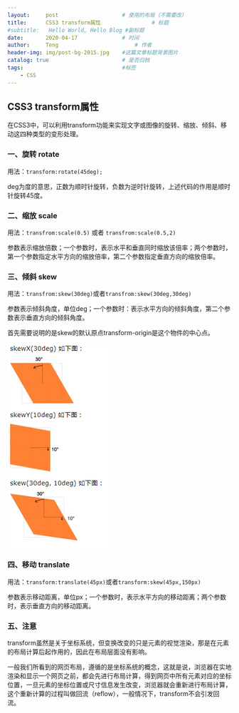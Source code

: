 ```yaml
---
layout:     post   				    # 使用的布局（不需要改）
title:      CSS3 transform属性				# 标题 
#subtitle:   Hello World, Hello Blog #副标题
date:       2020-04-17				# 时间
author:     Teng 						# 作者
header-img: img/post-bg-2015.jpg 	#这篇文章标题背景图片
catalog: true 						# 是否归档
tags:								#标签
    - CSS
---
```

## CSS3 transform属性
在CSS3中，可以利用transform功能来实现文字或图像的旋转、缩放、倾斜、移动这四种类型的变形处理。

### 一、旋转 rotate
用法：```transform:rotate(45deg);```

deg为度的意思，正数为顺时针旋转，负数为逆时针旋转，上述代码的作用是顺时针旋转45度。

### 二、缩放 scale
用法：```transfrom:scale(0.5)``` 或者 ```transfrom:scale(0.5,2)```

参数表示缩放倍数；一个参数时，表示水平和垂直同时缩放该倍率；两个参数时，第一个参数指定水平方向的缩放倍率，第二个参数指定垂直方向的缩放倍率。

### 三、倾斜 skew
用法：```transfrom:skew(30deg)```或者```transfrom:skew(30deg,30deg)```

参数表示倾斜角度，单位deg；一个参数时：表示水平方向的倾斜角度，第二个参数表示垂直方向的倾斜角度。

首先需要说明的是skew的默认原点transform-origin是这个物件的中心点。

![img](../img/tr1.png)

### 四、移动 translate
用法：```transform:translate(45px)```或者```transform:skew(45px,150px)```

参数表示移动距离，单位px；一个参数时，表示水平方向的移动距离；两个参数时，表示垂直方向的移动距离。

### 五、注意
transform虽然是关于坐标系统，但变换改变的只是元素的视觉渲染，那是在元素的布局计算后起作用的，因此在布局层面没有影响。

一般我们所看到的网页布局，遵循的是坐标系统的概念，这就是说，浏览器在实地渲染和显示一个网页之前，都会先进行布局计算，得到网页中所有元素对应的坐标位置，一旦元素的坐标位置或尺寸信息发生改变，浏览器就会重新进行布局计算，这个重新计算的过程叫做回流（reflow），一般情况下，transform不会引发回流。
